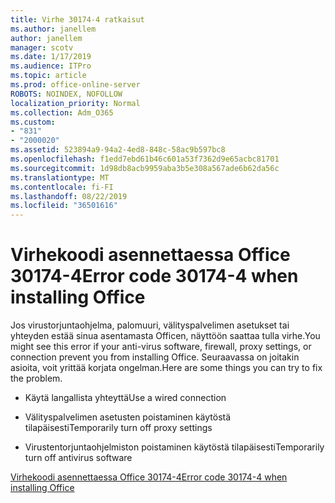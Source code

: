```yaml
---
title: Virhe 30174-4 ratkaisut
ms.author: janellem
author: janellem
manager: scotv
ms.date: 1/17/2019
ms.audience: ITPro
ms.topic: article
ms.prod: office-online-server
ROBOTS: NOINDEX, NOFOLLOW
localization_priority: Normal
ms.collection: Adm_O365
ms.custom:
- "831"
- "2000020"
ms.assetid: 523894a9-94a2-4ed8-848c-58ac9b597bc8
ms.openlocfilehash: f1edd7ebd61b46c601a53f7362d9e65acbc81701
ms.sourcegitcommit: 1d98db8acb9959aba3b5e308a567ade6b62da56c
ms.translationtype: MT
ms.contentlocale: fi-FI
ms.lasthandoff: 08/22/2019
ms.locfileid: "36501616"
---
```

# <a name="error-code-30174-4-when-installing-office"></a><span data-ttu-id="1c52c-102">Virhekoodi asennettaessa Office 30174-4</span><span class="sxs-lookup"><span data-stu-id="1c52c-102">Error code 30174-4 when installing Office</span></span>

<span data-ttu-id="1c52c-103">Jos virustorjuntaohjelma, palomuuri, välityspalvelimen asetukset tai yhteyden estää sinua asentamasta Officen, näyttöön saattaa tulla virhe.</span><span class="sxs-lookup"><span data-stu-id="1c52c-103">You might see this error if your anti-virus software, firewall, proxy settings, or connection prevent you from installing Office.</span></span> <span data-ttu-id="1c52c-104">Seuraavassa on joitakin asioita, voit yrittää korjata ongelman.</span><span class="sxs-lookup"><span data-stu-id="1c52c-104">Here are some things you can try to fix the problem.</span></span>
  
- <span data-ttu-id="1c52c-105">Käytä langallista yhteyttä</span><span class="sxs-lookup"><span data-stu-id="1c52c-105">Use a wired connection</span></span>

- <span data-ttu-id="1c52c-106">Välityspalvelimen asetusten poistaminen käytöstä tilapäisesti</span><span class="sxs-lookup"><span data-stu-id="1c52c-106">Temporarily turn off proxy settings</span></span>

- <span data-ttu-id="1c52c-107">Virustentorjuntaohjelmiston poistaminen käytöstä tilapäisesti</span><span class="sxs-lookup"><span data-stu-id="1c52c-107">Temporarily turn off antivirus software</span></span>

[<span data-ttu-id="1c52c-108">Virhekoodi asennettaessa Office 30174-4</span><span class="sxs-lookup"><span data-stu-id="1c52c-108">Error code 30174-4 when installing Office</span></span>](https://support.office.com/article/5d5551db-266f-47b3-93fc-d51c2e8f4c0b?wt.mc_id=Alchemy_ClientDIA)
  